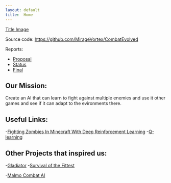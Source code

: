 ```yaml
---
layout: default
title:  Home
---
```

[Title Image](https://github.com/MirageVortex/CombatEvolved/blob/master/docs/maxresdefault.jpg)

Source code: https://github.com/MirageVortex/CombatEvolved

Reports:

- [Proposal](proposal.html)
- [Status](status.html)
- [Final](final.html)

## Our Mission:
Create an AI that can learn to fight against multiple enemies and use it other games and see if it can adapt to the evironments there.

## Useful Links:
-[Fighting Zombies In Minecraft With Deep Reinforcement Learning](http://cs229.stanford.edu/proj2016/report/UdagawaLeeNarasimhan-FightingZombiesInMinecraftWithDeepReinforcementLearning-report.pdf)
-[Q-learning](https://en.wikipedia.org/wiki/Q-learning)

## Other Projects that inspired us:
-[Gladiator](https://keiki83.github.io/Gladiator/)
-[Survival of the Fittest](https://mingh2.github.io/SurvivalOfTheFittest/)

-[Malmo Combat AI](https://www.youtube.com/watch?v=VaNi34cn9uE&t=21s)